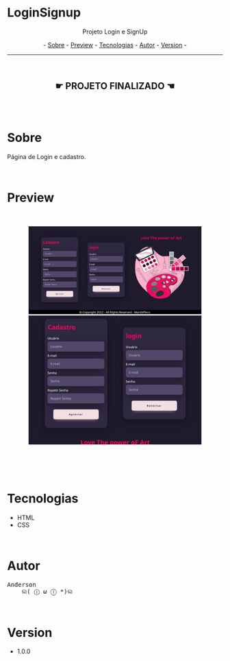 # LoginSignup

<p align="center">Projeto Login e SignUp</p>

<p align="center"> -
  <a href="#sobre">Sobre</a> -
  <a href="#preview">Preview</a> -
  <a href="#tecnologias">Tecnologias</a> -
  <a href="#autor">Autor</a> -
  <a href="#version">Version</a> -
</p>

---

<br>

<h2 align="center">☛ PROJETO FINALIZADO ☚</h2>

<br>
<br>

# Sobre
<p>Página de Login e cadastro.</p>

<br>

# Preview
<div style="margin: 50px">
  <img alt="Tela Pc" title="Tela Pc" src="preview\g1.png"/>
  <img alt="Tela Table" title="Tela Tablet" src="preview\g2.png"/>
</div>

<br>

# Tecnologias
 - HTML
 - CSS
  
<br>

# Autor
<pre>
Anderson
    ଲ( ⓛ ω ⓛ *)ଲ
</pre>


<br>

# Version
- 1.0.0


